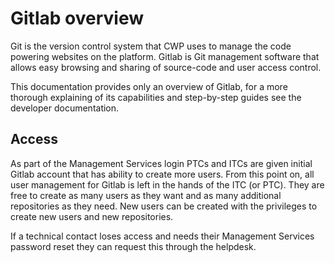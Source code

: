 # Gitlab overview

Git is the version control system that CWP uses to manage the code powering websites on the platform. Gitlab is Git
management software that allows easy browsing and sharing of source-code and user access control.

This documentation provides only an overview of Gitlab, for a more thorough explaining of its capabilities and
step-by-step guides see the developer documentation.

## Access

As part of the Management Services login PTCs and ITCs are given initial Gitlab account that has ability to create
more users. From this point on, all user management for Gitlab is left in the hands of the ITC (or PTC). They
are free to create as many users as they want and as many additional repositories as they need. New users can be
created with the privileges to create new users and new repositories.

If a technical contact loses access and needs their Management Services password reset they can request this through the
helpdesk.
